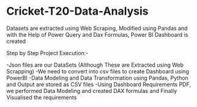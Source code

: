 # Cricket-T20-Data-Analysis
Datasets are extracted using Web Scraping, Modified using Pandas and with the Help of Power Query and Dax Formulas, Power BI Dashboard is created

Step by Step Project Execution:-

-Json files are our DataSets (Although These are Extracted using Web Scrapping)
-We need to convert into csv files to create Dashboard using PowerBI
-Data Modeling and Data Transformation using  Pandas, Python and Output are stored as CSV files
-Using Dashboard Requirements PDF, we performed Data Modeling and created DAX formulas and Finally Visualised the requirements  
 
